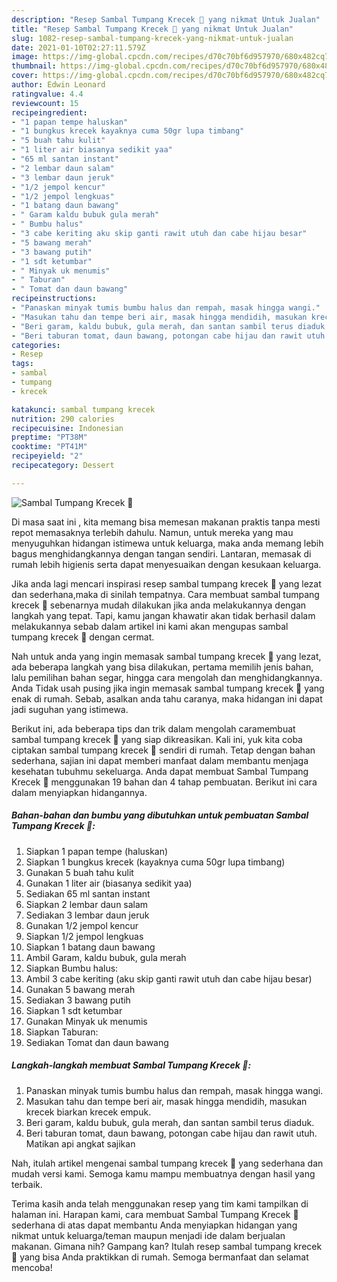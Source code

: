 ```yaml
---
description: "Resep Sambal Tumpang Krecek 🍲 yang nikmat Untuk Jualan"
title: "Resep Sambal Tumpang Krecek 🍲 yang nikmat Untuk Jualan"
slug: 1082-resep-sambal-tumpang-krecek-yang-nikmat-untuk-jualan
date: 2021-01-10T02:27:11.579Z
image: https://img-global.cpcdn.com/recipes/d70c70bf6d957970/680x482cq70/sambal-tumpang-krecek-🍲-foto-resep-utama.jpg
thumbnail: https://img-global.cpcdn.com/recipes/d70c70bf6d957970/680x482cq70/sambal-tumpang-krecek-🍲-foto-resep-utama.jpg
cover: https://img-global.cpcdn.com/recipes/d70c70bf6d957970/680x482cq70/sambal-tumpang-krecek-🍲-foto-resep-utama.jpg
author: Edwin Leonard
ratingvalue: 4.4
reviewcount: 15
recipeingredient:
- "1 papan tempe haluskan"
- "1 bungkus krecek kayaknya cuma 50gr lupa timbang"
- "5 buah tahu kulit"
- "1 liter air biasanya sedikit yaa"
- "65 ml santan instant"
- "2 lembar daun salam"
- "3 lembar daun jeruk"
- "1/2 jempol kencur"
- "1/2 jempol lengkuas"
- "1 batang daun bawang"
- " Garam kaldu bubuk gula merah"
- " Bumbu halus"
- "3 cabe keriting aku skip ganti rawit utuh dan cabe hijau besar"
- "5 bawang merah"
- "3 bawang putih"
- "1 sdt ketumbar"
- " Minyak uk menumis"
- " Taburan"
- " Tomat dan daun bawang"
recipeinstructions:
- "Panaskan minyak tumis bumbu halus dan rempah, masak hingga wangi."
- "Masukan tahu dan tempe beri air, masak hingga mendidih, masukan krecek biarkan krecek empuk."
- "Beri garam, kaldu bubuk, gula merah, dan santan sambil terus diaduk."
- "Beri taburan tomat, daun bawang, potongan cabe hijau dan rawit utuh. Matikan api angkat sajikan"
categories:
- Resep
tags:
- sambal
- tumpang
- krecek

katakunci: sambal tumpang krecek 
nutrition: 290 calories
recipecuisine: Indonesian
preptime: "PT38M"
cooktime: "PT41M"
recipeyield: "2"
recipecategory: Dessert

---
```



![Sambal Tumpang Krecek 🍲](https://img-global.cpcdn.com/recipes/d70c70bf6d957970/680x482cq70/sambal-tumpang-krecek-🍲-foto-resep-utama.jpg)

Di masa  saat ini , kita memang bisa memesan makanan praktis tanpa mesti repot memasaknya terlebih dahulu. Namun, untuk mereka yang mau menyuguhkan hidangan istimewa untuk keluarga, maka anda memang lebih bagus menghidangkannya dengan tangan sendiri. Lantaran, memasak di rumah lebih higienis serta dapat menyesuaikan dengan kesukaan keluarga.

Jika anda lagi mencari inspirasi resep sambal tumpang krecek 🍲 yang lezat dan sederhana,maka di sinilah tempatnya. Cara membuat sambal tumpang krecek 🍲  sebenarnya mudah dilakukan jika anda melakukannya dengan langkah yang tepat. Tapi, kamu jangan khawatir akan tidak berhasil dalam melakukannya 
sebab dalam artikel ini kami akan mengupas sambal tumpang krecek 🍲 dengan cermat.  



Nah untuk anda yang ingin memasak sambal tumpang krecek 🍲 yang lezat, ada beberapa langkah yang bisa dilakukan, pertama memilih jenis bahan, lalu pemilihan bahan segar, hingga cara mengolah dan menghidangkannya. Anda Tidak usah pusing jika ingin memasak sambal tumpang krecek 🍲 yang enak di rumah. Sebab, asalkan anda  tahu caranya, maka hidangan ini dapat jadi suguhan yang istimewa.

Berikut ini, ada beberapa tips dan trik dalam mengolah caramembuat sambal tumpang krecek 🍲 yang siap dikreasikan. Kali ini, yuk kita coba ciptakan sambal tumpang krecek 🍲 sendiri di rumah. Tetap dengan bahan sederhana, sajian ini dapat memberi manfaat dalam membantu menjaga kesehatan tubuhmu sekeluarga. Anda dapat membuat Sambal Tumpang Krecek 🍲 menggunakan 19 bahan dan 4 tahap pembuatan. Berikut ini cara dalam menyiapkan hidangannya.

<!--inarticleads1-->

##### Bahan-bahan dan bumbu yang dibutuhkan untuk pembuatan Sambal Tumpang Krecek 🍲:

1. Siapkan 1 papan tempe (haluskan)
1. Siapkan 1 bungkus krecek (kayaknya cuma 50gr lupa timbang)
1. Gunakan 5 buah tahu kulit
1. Gunakan 1 liter air (biasanya sedikit yaa)
1. Sediakan 65 ml santan instant
1. Siapkan 2 lembar daun salam
1. Sediakan 3 lembar daun jeruk
1. Gunakan 1/2 jempol kencur
1. Siapkan 1/2 jempol lengkuas
1. Siapkan 1 batang daun bawang
1. Ambil  Garam, kaldu bubuk, gula merah
1. Siapkan  Bumbu halus:
1. Ambil 3 cabe keriting (aku skip ganti rawit utuh dan cabe hijau besar)
1. Gunakan 5 bawang merah
1. Sediakan 3 bawang putih
1. Siapkan 1 sdt ketumbar
1. Gunakan  Minyak uk menumis
1. Siapkan  Taburan:
1. Sediakan  Tomat dan daun bawang




<!--inarticleads2-->

##### Langkah-langkah membuat Sambal Tumpang Krecek 🍲:

1. Panaskan minyak tumis bumbu halus dan rempah, masak hingga wangi.
1. Masukan tahu dan tempe beri air, masak hingga mendidih, masukan krecek biarkan krecek empuk.
1. Beri garam, kaldu bubuk, gula merah, dan santan sambil terus diaduk.
1. Beri taburan tomat, daun bawang, potongan cabe hijau dan rawit utuh. Matikan api angkat sajikan




Nah, itulah artikel mengenai  sambal tumpang krecek 🍲  yang sederhana dan mudah versi kami. Semoga kamu mampu membuatnya dengan hasil yang terbaik. 

Terima kasih anda telah menggunakan resep yang tim kami tampilkan di halaman ini. Harapan kami, cara membuat  Sambal Tumpang Krecek 🍲 sederhana di atas dapat membantu Anda menyiapkan hidangan yang nikmat untuk keluarga/teman maupun menjadi ide dalam berjualan makanan. Gimana nih? Gampang kan? Itulah resep sambal tumpang krecek 🍲 yang bisa Anda praktikkan di rumah. Semoga bermanfaat dan selamat mencoba!

